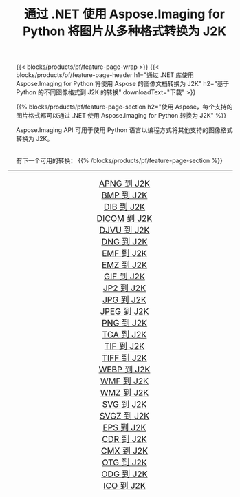 ﻿---
title: 通过 .NET 使用 Aspose.Imaging for Python 将图片从多种格式转换为 J2K 
weight: 3920
url: /zh-hans/python-net/conversion/to/j2k 
lang: zh-hans
langdirlevel: 2
locales: zh-hans,ja,it,ru,de,es,fr,nl,id,lt,pl,pt,vi,tr,ko,zh-hant,ar,hi,th,sv,cs,uk,he
description: 您可以通过 .NET 库使用 Aspose.Imaging for Python 将各种格式转换为 J2K
---

{{< blocks/products/pf/feature-page-wrap >}}
{{< blocks/products/pf/feature-page-header h1="通过 .NET 库使用 Aspose.Imaging for Python 将使用 Aspose 的图像文档转换为 J2K" h2="基于 Python 的不同图像格式到 J2K 的转换" downloadText="下载" >}}


{{% blocks/products/pf/feature-page-section  h2="使用 Aspose，每个支持的图片格式都可以通过 .NET 使用 Aspose.Imaging for Python 转换为 J2K" %}}
<p align=justify>Aspose.Imaging API 可用于使用 Python 语言以编程方式将其他支持的图像格式转换为 J2K。</p>
<br/>
有下一个可用的转换：
{{% /blocks/products/pf/feature-page-section %}}
<div class="container-fluid productfamilypage bg-gray">
    <div class="convertypes bg-gray agp-content section">
        <div class="container">
		<hr style="margin-left:-20px;"/>
		<div class="row other-converters" style="gap: 10px;font-size: 19px;text-align:center;">
		    <div class='col-md-2 other-converter remove-lp remove-rp'><a href="/imaging/zh-hans/python-net/conversion/apng-to-j2k" style="padding:15px;">APNG 到 J2K</a></div>
<div class='col-md-2 other-converter remove-lp remove-rp'><a href="/imaging/zh-hans/python-net/conversion/bmp-to-j2k" style="padding:15px;">BMP 到 J2K</a></div>
<div class='col-md-2 other-converter remove-lp remove-rp'><a href="/imaging/zh-hans/python-net/conversion/dib-to-j2k" style="padding:15px;">DIB 到 J2K</a></div>
<div class='col-md-2 other-converter remove-lp remove-rp'><a href="/imaging/zh-hans/python-net/conversion/dicom-to-j2k" style="padding:15px;">DICOM 到 J2K</a></div>
<div class='col-md-2 other-converter remove-lp remove-rp'><a href="/imaging/zh-hans/python-net/conversion/djvu-to-j2k" style="padding:15px;">DJVU 到 J2K</a></div>
<div class='col-md-2 other-converter remove-lp remove-rp'><a href="/imaging/zh-hans/python-net/conversion/dng-to-j2k" style="padding:15px;">DNG 到 J2K</a></div>
<div class='col-md-2 other-converter remove-lp remove-rp'><a href="/imaging/zh-hans/python-net/conversion/emf-to-j2k" style="padding:15px;">EMF 到 J2K</a></div>
<div class='col-md-2 other-converter remove-lp remove-rp'><a href="/imaging/zh-hans/python-net/conversion/emz-to-j2k" style="padding:15px;">EMZ 到 J2K</a></div>
<div class='col-md-2 other-converter remove-lp remove-rp'><a href="/imaging/zh-hans/python-net/conversion/gif-to-j2k" style="padding:15px;">GIF 到 J2K</a></div>
<div class='col-md-2 other-converter remove-lp remove-rp'><a href="/imaging/zh-hans/python-net/conversion/jp2-to-j2k" style="padding:15px;">JP2 到 J2K</a></div>
<div class='col-md-2 other-converter remove-lp remove-rp'><a href="/imaging/zh-hans/python-net/conversion/jpg-to-j2k" style="padding:15px;">JPG 到 J2K</a></div>
<div class='col-md-2 other-converter remove-lp remove-rp'><a href="/imaging/zh-hans/python-net/conversion/jpeg-to-j2k" style="padding:15px;">JPEG 到 J2K</a></div>
<div class='col-md-2 other-converter remove-lp remove-rp'><a href="/imaging/zh-hans/python-net/conversion/png-to-j2k" style="padding:15px;">PNG 到 J2K</a></div>
<div class='col-md-2 other-converter remove-lp remove-rp'><a href="/imaging/zh-hans/python-net/conversion/tga-to-j2k" style="padding:15px;">TGA 到 J2K</a></div>
<div class='col-md-2 other-converter remove-lp remove-rp'><a href="/imaging/zh-hans/python-net/conversion/tif-to-j2k" style="padding:15px;">TIF 到 J2K</a></div>
<div class='col-md-2 other-converter remove-lp remove-rp'><a href="/imaging/zh-hans/python-net/conversion/tiff-to-j2k" style="padding:15px;">TIFF 到 J2K</a></div>
<div class='col-md-2 other-converter remove-lp remove-rp'><a href="/imaging/zh-hans/python-net/conversion/webp-to-j2k" style="padding:15px;">WEBP 到 J2K</a></div>
<div class='col-md-2 other-converter remove-lp remove-rp'><a href="/imaging/zh-hans/python-net/conversion/wmf-to-j2k" style="padding:15px;">WMF 到 J2K</a></div>
<div class='col-md-2 other-converter remove-lp remove-rp'><a href="/imaging/zh-hans/python-net/conversion/wmz-to-j2k" style="padding:15px;">WMZ 到 J2K</a></div>
<div class='col-md-2 other-converter remove-lp remove-rp'><a href="/imaging/zh-hans/python-net/conversion/svg-to-j2k" style="padding:15px;">SVG 到 J2K</a></div>
<div class='col-md-2 other-converter remove-lp remove-rp'><a href="/imaging/zh-hans/python-net/conversion/svgz-to-j2k" style="padding:15px;">SVGZ 到 J2K</a></div>
<div class='col-md-2 other-converter remove-lp remove-rp'><a href="/imaging/zh-hans/python-net/conversion/eps-to-j2k" style="padding:15px;">EPS 到 J2K</a></div>
<div class='col-md-2 other-converter remove-lp remove-rp'><a href="/imaging/zh-hans/python-net/conversion/cdr-to-j2k" style="padding:15px;">CDR 到 J2K</a></div>
<div class='col-md-2 other-converter remove-lp remove-rp'><a href="/imaging/zh-hans/python-net/conversion/cmx-to-j2k" style="padding:15px;">CMX 到 J2K</a></div>
<div class='col-md-2 other-converter remove-lp remove-rp'><a href="/imaging/zh-hans/python-net/conversion/otg-to-j2k" style="padding:15px;">OTG 到 J2K</a></div>
<div class='col-md-2 other-converter remove-lp remove-rp'><a href="/imaging/zh-hans/python-net/conversion/odg-to-j2k" style="padding:15px;">ODG 到 J2K</a></div>
<div class='col-md-2 other-converter remove-lp remove-rp'><a href="/imaging/zh-hans/python-net/conversion/ico-to-j2k" style="padding:15px;">ICO 到 J2K</a></div>
                </div>
        </div>
    </div>
</div>
<br/>

